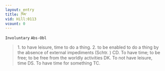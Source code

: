 ```yaml
---
layout: entry
title: ཁོམ་
vid: Hill:0113
vcount: 0
---
```

`Involuntary` `Abs-Obl`
> 1\.
 to have leisure, time to do a thing\.
 2\.
 to be enabled to do a thing by the absence of external impediments (Schtr\.
) CD\.
 To have time; to be free; to be free from the worldly activities DK\.
 To not have leisure, time DS\.
 To have time for something TC\.

